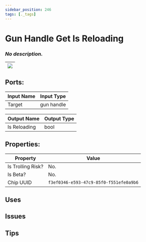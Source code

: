 ```yaml
---
sidebar_position: 246
tags: [._tags]
---
```


# Gun Handle Get Is Reloading


### *No description.*

| ![](https://images-ext-2.discordapp.net/external/MPmIaQzlEPmgGWlgi-WxBBXt0Bjv_zWPkg1y1f_sy3s/https/www.recroomcircuits.com/image/circuit/absolute-value?width=206&height=108) |
|-----|

## Ports:

| Input Name | Input Type |
|-----------|-----------|
| Target | gun handle |

| Output Name | Output Type |
|-----------|-----------|
| Is Reloading | bool |

## Properties:

| Property  | Value |
|-------------------|-----------|
| Is Trolling Risk? | No. |
| Is Beta? | No. |
| Chip UUID | `f3ef0346-e593-47c9-85f0-f551efe0a9b6` |

## Uses

## Issues

## Tips